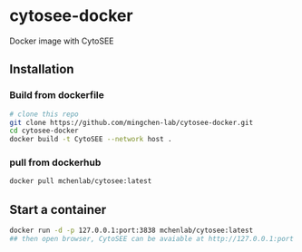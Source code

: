 # cytosee-docker
Docker image with CytoSEE

## Installation

### Build from dockerfile
```bash
# clone this repo 
git clone https://github.com/mingchen-lab/cytosee-docker.git
cd cytosee-docker
docker build -t CytoSEE --network host .
```
### pull from dockerhub
```bash
docker pull mchenlab/cytosee:latest
```

## Start a container
```bash
docker run -d -p 127.0.0.1:port:3838 mchenlab/cytosee:latest
## then open browser, CytoSEE can be avaiable at http://127.0.0.1:port
```
